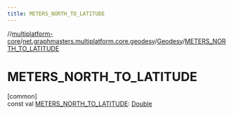 ```yaml
---
title: METERS_NORTH_TO_LATITUDE
---
```

//[multiplatform-core](../../../index.html)/[net.graphmasters.multiplatform.core.geodesy](../index.html)/[Geodesy](index.html)/[METERS_NORTH_TO_LATITUDE](-m-e-t-e-r-s_-n-o-r-t-h_-t-o_-l-a-t-i-t-u-d-e.html)



# METERS_NORTH_TO_LATITUDE



[common]\
const val [METERS_NORTH_TO_LATITUDE](-m-e-t-e-r-s_-n-o-r-t-h_-t-o_-l-a-t-i-t-u-d-e.html): [Double](https://kotlinlang.org/api/latest/jvm/stdlib/kotlin/-double/index.html)




